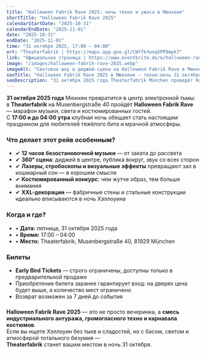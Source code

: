 ```yaml
---
title: "Halloween Fabrik Rave 2025: ночь техно и ужаса в Мюнхене"
shortTitle: "Halloween Fabrik Rave 2025"
calendarStartDate: "2025-10-31"
calendarEndDate: "2025-11-01"
date: "2025-10-31"
endDate: "2025-11-01"
time: "31 октября 2025, 17:00 – 04:00"
ort: "Theaterfabrik | https://maps.app.goo.gl/CWYfkYwxq5PP8mpk7"
link: "Официальная страница | https://www.eventbrite.de/e/halloween-rave-in-der-fabrik-31102025-tickets-1589987638829"
image: "/images/halloween-fabrik-rave-2025.webp"
imageAlt: "Световое шоу и диджей-сцена на Halloween Fabrik Rave в Мюнхене"
seoTitle: "Halloween Fabrik Rave 2025 в Мюнхене — техно-ночь 31 октября"
seoDescription: "31 октября 2025 года Theaterfabrik München проведёт Halloween Fabrik Rave: 12 часов музыки, 360° сцена, лазерное шоу, костюмированный конкурс и индустриальная атмосфера."
---
```


**31 октября 2025 года** Мюнхен превратится в центр электронной тьмы:  
в **Theaterfabrik** на Musenbergstraße 40 пройдёт **Halloween Fabrik Rave** — марафон музыки, света и костюмированных гостей.  
С **17:00 и до 04:00 утра** клубная ночь обещает стать настоящим праздником для любителей тяжёлого бита и мрачной атмосферы.


### Что делает этот рейв особенным?

- ✔ **12 часов безостановочной музыки** — от заката до рассвета  
- ✔ **360° сцена**: диджей в центре, публика вокруг, звук со всех сторон  
- ✔ **Лазеры, стробоскопы и визуальные эффекты** превращают зал в кошмарный сон — в хорошем смысле  
- ✔ **Костюмированный конкурс**: чем жутче образ, тем больше внимания  
- ✔ **XXL-декорации** — фабричные стены и стальные конструкции идеально вписываются в ночь Хэллоуина  

### Когда и где?

- • **Дата:** пятница, 31 октября 2025 года  
- • **Время:** 17:00 – 04:00  
- • **Место:** Theaterfabrik, Musenbergstraße 40, 81929 München  

### Билеты

- **Early Bird Tickets** — строго ограничены, доступны только в предварительной продаже  
- Приобретение билета заранее гарантирует вход: на дверях цена будет выше, а количество мест ограничено  
- Возврат возможен за 7 дней до события  

###

**Halloween Fabrik Rave 2025** — это не просто вечеринка, а **смесь индустриального антуража, громогласного техно и карнавала костюмов**.  
Если вы ищете Хэллоуин без тыкв и сладостей, но с басом, светом и атмосферой тотального безумия —  
**Theaterfabrik** станет вашим местом в ночь 31 октября.
